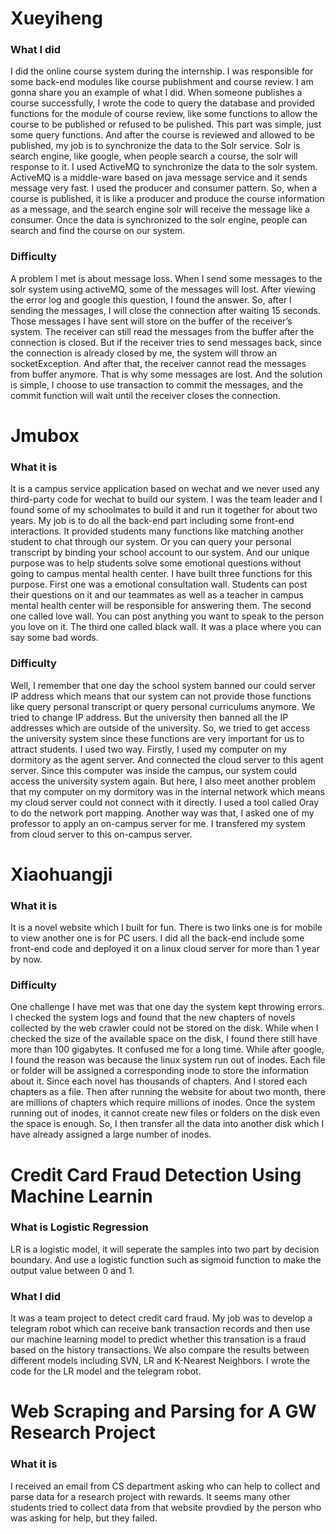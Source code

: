Xueyiheng  
===
### What I did
I did the online course system during the internship. I was responsible for some back-end modules like course publishment and
course review. I am gonna share you an example of what I did. When someone publishes a course successfully,
I wrote the code to query the database and provided functions for the module of course review, like some functions to allow the course
to be published or refused to be pulished. This part was simple, just some query functions. And after the course is reviewed and allowed
to be published, my job is to synchronize the data to the Solr service. Solr is search engine, like google, when people search a course, 
the solr will response to it. I used ActiveMQ to synchronize the data to the solr system. ActiveMQ is a middle-ware based on java message
service and it sends message very fast. I used the producer and consumer pattern. So, when a course is published, it is like 
a producer and produce the course information as a message, and the search engine solr will receive the message like a consumer. Once 
the data is synchronized to the solr engine, people can search and find the course on our system.   
### Difficulty
A problem I met is about message loss. When I send some messages to the solr system using activeMQ, some of the 
messages will lost. After viewing the error log and google this question, I found the answer. So, after I sending the messages, 
I will close the connection after waiting 15 seconds. Those messages I have sent will store on the buffer of the receiver’s system.
The receiver can still read the messages from the buffer after the connection is closed. But if the receiver tries to send messages 
back, since the connection is already closed by me, the system will throw an socketException. And after that, the receiver cannot read
the messages from buffer anymore. That is why some messages are lost. And the solution is simple, I choose to use transaction to commit
the messages, and the commit function will wait until the receiver closes the connection.  

Jmubox
===
### What it is  
It is a campus service application based on wechat and we never used any third-party code for wechat to build our system. I was the team leader and I found some of my schoolmates to build it and run it together for about two years. My job is to do all the back-end part including some front-end interactions. It provided students many functions like matching another student to chat through our system. Or you can query your personal transcript by binding your school account to our system. And our unique purpose was to help students solve some emotional questions without going to campus mental health center.  I have built three functions for this purpose. First one was a emotional consultation wall. Students can post their questions on it and our teammates as well as a teacher in campus mental health center will be responsible for answering them. The second one called love wall. You can post anything you want to speak to the person you love on it. The third one called black wall. It was a place where you can say some bad words.
### Difficulty
Well, I remember that one day the school system banned our could server IP address which means that our system can not provide those functions like query personal transcript or query personal curriculums anymore. We tried to change IP address. But the university then banned all the IP addresses which are  outside of the university. So, we tried to get access the university system since these functions are very important for us to attract students. I used two way. Firstly, I used my computer on my dormitory as the agent server. And connected the cloud server to this agent server. Since this computer was inside the campus, our system could access the university system again. But here, I also meet another problem that my computer on my dormitory was in the internal network which means my cloud server could not connect with it directly. I used a tool called Oray to do the network port mapping. Another way was that, I asked one of my professor to apply an on-campus server for me. I transfered my system from cloud server to this on-campus server.


Xiaohuangji
===
### What it is
It is a novel website which I built for fun. There is two links one is for mobile to view another one is for PC users. I did all the back-end include some front-end code and deployed it on a linux cloud server for more than 1 year by now.
### Difficulty    
One challenge I have met was that one day the system kept throwing errors. I checked the system logs and found that the new chapters of novels collected by the web crawler could not be stored on the disk. While when I checked the size of the available space on the disk, I found there still have more than 100 gigabytes. It confused me for a long time. While after google, I found the reason was because the linux system run out of inodes. Each file or folder will be assigned a corresponding inode to store the information about it. Since each novel has thousands of chapters. And I stored each chapters as a file. Then after running the website for about two month, there are millions of chapters which require millions of inodes. Once the system running out of inodes, it cannot create new files or folders on the disk even the space is enough. So, I then transfer all the data into another disk which I have already assigned a large number of inodes.  

Credit Card Fraud Detection Using Machine Learnin
===
### What is Logistic Regression  
LR is a logistic model, it will seperate the samples into two part by decision boundary. And use a logistic function such as sigmoid function to make the output value between 0 and 1.
### What I did  
It was a team project to detect credit card fraud. My job was to develop a telegram robot which can receive bank transaction records and then use our machine learning model to predict whether this transation is a fraud based on the history transactions. We also compare the results between different models including SVN, LR and K-Nearest Neighbors. I wrote the code for the LR model and the telegram robot.      

Web Scraping and Parsing for A GW Research Project  
===
### What it is
I received an email from CS department asking who can help to collect and parse data for a research project with rewards. It seems many other students tried to collect data from that website provdied by the person who was asking for help, but they failed. 



